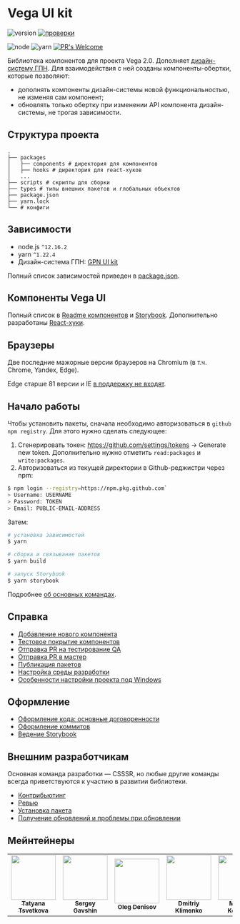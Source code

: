 # Vega UI kit

![version](https://img.shields.io/badge/dynamic/json?label=vega-ui&query=version&url=https%3A%2F%2Fraw.githubusercontent.com%2Fgpn-prototypes%2Fvega-ui%2Fmaster%2Fpackages%2Fcomponents%2Fpackage.json)
[![проверки](https://github.com/gpn-prototypes/vega-ui/workflows/%D0%9F%D1%80%D0%BE%D0%B2%D0%B5%D1%80%D0%BA%D0%B8/badge.svg?branch=master)](https://github.com/gpn-prototypes/vega-ui/actions?query=workflow%3A%D0%9F%D1%80%D0%BE%D0%B2%D0%B5%D1%80%D0%BA%D0%B8)

![node](https://img.shields.io/badge/node-%3E%3D%2012.16.2-brightgreen.svg)
![yarn](https://img.shields.io/badge/yarn-%3E%3D%201.22.4-blue.svg)
[![PR's Welcome](https://img.shields.io/badge/PRs-welcome-brightgreen.svg?style=flat)](docs/contributors.md)

Библиотека компонентов для проекта Vega 2.0.
Дополняет [дизайн-систему ГПН](https://github.com/gpn-prototypes/ui-kit). Для взаимодействия с ней созданы компоненты-обертки, которые позволяют:

- дополнять компоненты дизайн-системы новой функциональностью, не изменяя сам компонент;
- обновлять только обертку при изменении API компонента дизайн-системы, не трогая зависимости.

## Структура проекта

    .
    ├── packages
    │   ├── components # директория для компонентов
    │   ├── hooks # директория для react-хуков
    │   ...
    ├── scripts # скрипты для сборки
    ├── types # типы внешних пакетов и глобальных объектов
    ├── package.json
    ├── yarn.lock
    └── # конфиги

## Зависимости

- node.js `^12.16.2`
- yarn `^1.22.4`
- Дизайн-система ГПН: [GPN UI kit](https://github.com/gpn-prototypes/ui-kit)

Полный список зависимостей приведен в [package.json](package.json).

## Компоненты Vega UI

Полный список в [Readme компонентов](packages/components/README.md) и [Storybook](http://master.vega-ui-storybook.csssr.cloud/). Дополнительно разработаны [React-хуки](packages/hooks/README.md).

## Браузеры

Две последние мажорные версии браузеров на Chromium (в т.ч. Chrome, Yandex, Edge).

Edge старше 81 версии и IE [в поддержку не входят](docs/ie.md).

## Начало работы

Чтобы установить пакеты, сначала необходимо авторизоваться в `github npm registry`. Для этого нужно сделать следующее:

1. Сгенерировать токен: <a href="https://github.com/settings/tokens">https://github.com/settings/tokens</a> → Generate new token. Дополнительно нужно отметить `read:packages` и `write:packages`.
2. Авторизоваться из текущей директории в Github-реджистри через npm:

```bash
$ npm login --registry=https://npm.pkg.github.com`
> Username: USERNAME
> Password: TOKEN
> Email: PUBLIC-EMAIL-ADDRESS
```

Затем:

```bash
# установка зависимостей
$ yarn

# сборка и связывание пакетов
$ yarn build

# запуск Storybook
$ yarn storybook
```

Подробнее [об основных командах](docs/getting-started.md).

## Справка

- [Добавление нового компонента](docs/new-component.md)
- [Тестовое покрытие компонентов](docs/unit-tests.md)
- [Отправка PR на тестирование QA](docs/qa-flow.md)
- [Отправка PR в мастер](docs/pr-merge.md)
- [Публикация пакетов](docs/publishing.md)
- [Настройка среды разработки](docs/environment.md)
- [Особенности настройки проекта под Windows](docs/windows.md)

## Оформление

- [Оформление кода: основные договоренности](docs/code-style.md)
- [Оформление коммитов](docs/commits-style.md)
- [Ведение Storybook](docs/storybook.md)

## Внешним разработчикам

Основная команда разработки — CSSSR, но любые другие команды всегда приветствуются к участию в развитии библиотеки.

- [Контрибьютинг](docs/contributors.md)
- [Ревью](docs/review.md)
- [Установка пакета](docs/package-installation.md)
- [Получение обновлений и проблемы при обновлении](docs/receiving-updates.md)

## Мейнтейнеры

<table>
    <tr>
        <td align="center">
            <a href="https://github.com/tsvetta"><img src="https://avatars2.githubusercontent.com/u/4266798?s=460&u=69bc2030ad07ce99cc9dbe5786a15db913cea822&v=4" width="100px;" alt=""/><br /><sub><b>Tatyana Tsvetkova</b></sub></a><br />
        </td>
        <td align="center">
            <a href="https://github.com/Inzephirum"><img src="https://avatars2.githubusercontent.com/u/10738842?s=460&u=7eb1de3f5a5a64e42c8acf59325124e325909210&v=4" width="100px;" alt=""/><br /><sub><b>Sergey Gavshin</b></sub></a><br />
        </td>
        <td align="center">
            <a href="https://github.com/c1n1k"><img src="https://avatars2.githubusercontent.com/u/420945?s=460&v=4" width="100px;" alt=""/><br /><sub><b>Oleg Denisov</b></sub></a><br />
        </td>
        <td align="center">
            <a href="https://github.com/hitmanet"><img src="https://avatars2.githubusercontent.com/u/33551076?s=460&v=4" width="100px;" alt=""/><br /><sub><b>Dmitriy Klimenko</b></sub></a><br />
        </td>
        <td align="center">
            <a href="https://github.com/maksim-kononov-csssr"><img src="https://avatars1.githubusercontent.com/u/45596310?s=460&u=b199736cdaf744dd8c385d04c71f1d355490b65e&v=4" width="100px;" alt=""/><br /><sub><b>Maksim Kononov</b></sub></a><br />
        </td>
        <td align="center">
            <a href="https://github.com/fixmylie"><img src="https://avatars1.githubusercontent.com/u/31928264?s=460&u=7df7c159f48460b59ba10261931e1120dca74ae0&v=4" width="100px;" alt=""/><br /><sub><b>Roman Gurinovich</b></sub></a><br />
        </td>
    </tr>
</table>

[info-node]: package.json
